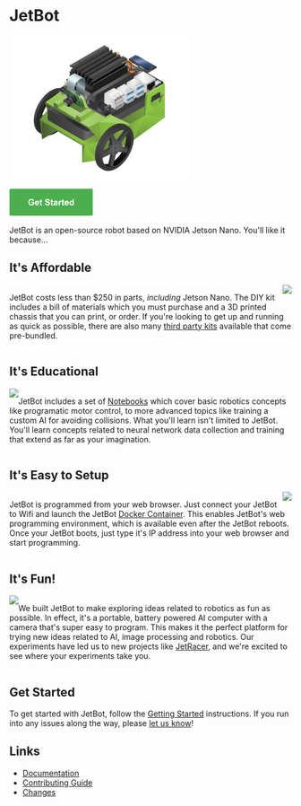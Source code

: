 # JetBot

<!--[<img src="https://img.shields.io/discord/553852754058280961.svg">](https://discord.gg/Ady6NtF) -->

<img src="docs/getting_started/diy/images/jetson-jetbot-illustration_800x630.png" style="height:256px" height="256">

<a href="https://NVIDIA-AI-IOT.github.io/jetbot/getting_started"><img src="docs/images/get_started.png" style="height:48px;" height="48"/></a>

JetBot is an open-source robot based on NVIDIA Jetson Nano.  You'll like
it because...


## It's Affordable

<div style="display: inline-block">
    
<img src="https://raw.githubusercontent.com/wiki/NVIDIA-AI-IOT/jetbot/gifs/jb_assy.gif" style="max-width:256px;" align="right">
    
JetBot costs less than $250 in parts, <i>including</i> Jetson Nano. The DIY kit includes a bill of materials
which you must purchase and a 3D printed chassis that you can print, or order.  If you're looking to get
up and running as quick as possible, there are also many <a href="getting_started/third_party_kits.md">third party kits</a> available
that come pre-bundled.

</div>

## It's Educational

<div style="display: inline-block">

<img src="https://raw.githubusercontent.com/wiki/NVIDIA-AI-IOT/jetbot/gifs/jetbot_ai.gif" style="max-width:256px;" align="left">

JetBot includes a set of <a href="notebooks">Notebooks</a> which cover basic robotics concepts like programatic motor control, to more advanced topics like training a custom AI for avoiding collisions.  What you'll learn isn't limited to JetBot.  You'll learn concepts related to neural network data collection and training that extend as far as your imagination.

</div>

## It's Easy to Setup

<div style="display: inline-block">

<img src="https://raw.githubusercontent.com/wiki/NVIDIA-AI-IOT/jetbot/gifs/jetbot_web_gif.gif" style="max-width:256px;" align="right">

JetBot is programmed from your web browser.  Just connect your JetBot to Wifi and launch the JetBot <a href="reference/docker">Docker Container</a>.  This enables JetBot's web programming environment, which is available even after the JetBot reboots.  Once your JetBot boots, just type it's IP address into your web browser and start programming.  

</div>

## It's Fun!

<div style="display: inline-block">

<img src="https://raw.githubusercontent.com/wiki/NVIDIA-AI-IOT/jetbot/gifs/jetbot_fun.gif" style="max-width:256px;" align="left">

We built JetBot to make exploring ideas related to robotics as fun as possible.  In effect, it's a portable, battery powered
AI computer with a camera that's super easy to program.  This makes it the perfect platform for trying new ideas
related to AI, image processing and robotics.  Our experiments have led us to new projects like <a href="https://github.com/NVIDIA-AI-IOT/jetracer">JetRacer</a>, and we're excited to see where your experiments take you.

</div>

## Get Started

To get started with JetBot, follow the [Getting Started](https://NVIDIA-AI-IOT.github.io/jetbot/getting_started) instructions.  If you run into any issues along the way, please [let us know](https://github.com/NVIDIA-AI-IOT/jetbot/issues)!

## Links

* [Documentation](NVIDIA-AI-IOT.github.io/jetbot)
* [Contributing Guide](CONTRIBUTING.md)
* [Changes](CHANGELOG.md)